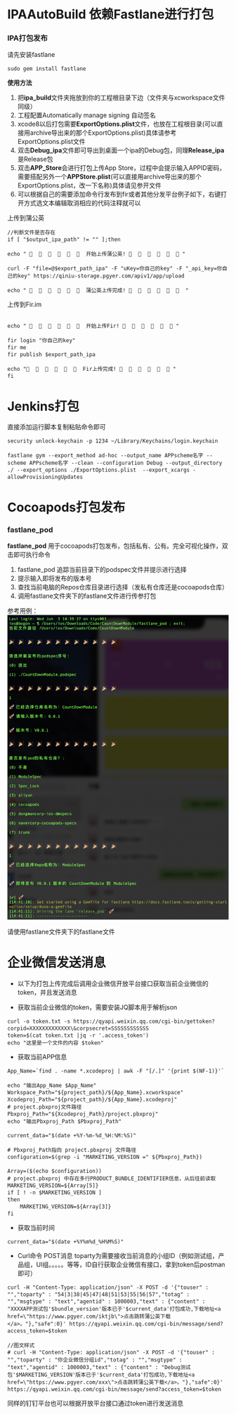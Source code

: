 # IPAAutoBuild 依赖Fastlane进行打包
### IPA打包发布
请先安装fastlane
```
sudo gem install fastlane
```

**使用方法**
1. 把**ipa_build**文件夹拖放到你的工程根目录下边（文件夹与xcworkspace文件同级）
2. 工程配置Automatically manage signing 自动签名
3. xcode8以后打包需要**ExportOptions.plist**文件，也放在工程根目录(可以直接用archive导出来的那个ExportOptions.plist)具体请参考ExportOptions.plist文件
4. 双击**Debug_ipa**文件即可导出到桌面一个ipa的Debug包，同理**Release_ipa**是Release包
5. 双击**APP_Store**会进行打包上传App Store，过程中会提示输入APPID密码，需要搭配另外一个**APPStore.plist**(可以直接用archive导出来的那个ExportOptions.plist，改一下名称)具体请见参开文件
6. 可以根据自己的需要添加命令行发布到fir或者其他分发平台例子如下，右键打开方式选文本编辑取消相应的代码注释就可以

上传到蒲公英
```objc
//判断文件是否存在
if [ "$output_ipa_path" != "" ];then

echo " 🎉  🎉  🎉  🎉  🎉  🎉  开始上传蒲公英! 🎉  🎉  🎉  🎉  🎉  🎉 "

curl -F "file=@$export_path_ipa" -F "uKey=你自己的key" -F "_api_key=你自己的key" https://qiniu-storage.pgyer.com/apiv1/app/upload

echo " 🎉  🎉  🎉  🎉  🎉  🎉  蒲公英上传完成! 🎉  🎉  🎉  🎉  🎉  🎉  "

```

上传到Fir.im
```

echo " 🎉  🎉  🎉  🎉  🎉  🎉  开始上传Fir! 🎉  🎉  🎉  🎉  🎉  🎉 "

fir login "你自己的key"
fir me
fir publish $export_path_ipa
 
echo "🎉  🎉  🎉  🎉  🎉  🎉  Fir上传完成! 🎉  🎉  🎉  🎉  🎉  🎉 "
fi
```

# Jenkins打包
直接添加运行脚本复制粘贴命令即可
```
security unlock-keychain -p 1234 ~/Library/Keychains/login.keychain 

fastlane gym --export_method ad-hoc --output_name APPscheme名字 --scheme APPscheme名字 --clean --configuration Debug --output_directory ./ --export_options ./ExportOptions.plist  --export_xcargs -allowProvisioningUpdates

```

#  Cocoapods打包发布
### fastlane_pod
**fastlane_pod** 用于cocoapods打包发布，包括私有、公有。完全可视化操作，双击即可执行命令
1. fastlane_pod 追踪当前目录下的podspec文件并提示进行选择
2. 提示输入即将发布的版本号
3. 查找当前电脑的Repos仓库目录进行选择（发私有仓库还是cocoapods仓库）
4. 调用fastlane文件夹下的fastlane文件进行传参打包

参考用例：
![](shell.png)

请使用fastlane文件夹下的fastlane文件

# 企业微信发送消息

* 以下为打包上传完成后调用企业微信开放平台接口获取当前企业微信的token，并且发送消息

* 获取当前企业微信的token，需要安装JQ脚本用于解析json

```
curl -o token.txt -s https://qyapi.weixin.qq.com/cgi-bin/gettoken?corpid=XXXXXXXXXXXXX\&corpsecret=SSSSSSSSSSSS
token=$(cat token.txt |jq -r '.access_token')
echo "这里是一个文件的内容 $token"
```
* 获取当前APP信息

```
App_Name=`find . -name *.xcodeproj | awk -F "[/.]" '{print $(NF-1)}'`

echo "输出App_Name $App_Name"
Workspace_Path="${project_path}/${App_Name}.xcworkspace"
Xcodeproj_Path="${project_path}/${App_Name}.xcodeproj"
# project.pbxproj文件路径
Pbxproj_Path="${Xcodeproj_Path}/project.pbxproj"
echo "输出Pbxproj_Path $Pbxproj_Path"

current_data="$(date +%Y-%m-%d_%H:%M:%S)"

# Pbxproj_Path指向 project.pbxproj 文件路径
configuration=$(grep -i "MARKETING_VERSION =" ${Pbxproj_Path})

Array=($(echo $configuration))
# project.pbxproj 中存在多行PRODUCT_BUNDLE_IDENTIFIER信息，从后往前读取
MARKETING_VERSION=${Array[5]}
if [ ! -n $MARKETING_VERSION ]
then
    MARKETING_VERSION=${Array[3]}
fi
```
* 获取当前时间

```
current_data="$(date +%Y%m%d_%H%M%S)"
```
* Curl命令 POST消息 toparty为需要接收当前消息的小组ID（例如测试组，产品组，UI组。。。。。等等，ID自行获取企业微信有接口，拿到token后postman即可）

```
curl -H "Content-Type: application/json" -X POST -d '{"touser" : "","toparty" : "54|3|38|45|47|48|51|53|55|56|57","totag" : "","msgtype" : "text","agentid" : 1000003,"text" : {"content" : "XXXXAPP测试包'$bundle_version'版本已于'$current_data'打包成功,下载地址<a href=\"https://www.pgyer.com/iktjb\">点击跳转蒲公英下载</a>。"},"safe":0}' https://qyapi.weixin.qq.com/cgi-bin/message/send?access_token=$token

//图文样式
# curl -H "Content-Type: application/json" -X POST -d '{"touser" : "","toparty" : "你企业微信分组id","totag" : "","msgtype" : "text","agentid" : 1000003,"text" : {"content" : "Debug测试包'$MARKETING_VERSION'版本已于'$current_data'打包成功,下载地址<a href=\"https://www.pgyer.com/xxx\">点击跳转蒲公英下载</a>。"},"safe":0}' https://qyapi.weixin.qq.com/cgi-bin/message/send?access_token=$token

```

同样的钉钉平台也可以根据开放平台接口通过token进行发送消息
